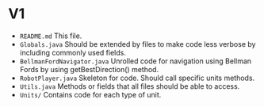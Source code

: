 # V1 

- `README.md`
    This file.
- `Globals.java`
    Should be extended by files to make code less verbose by including commonly used fields. 
- `BellmanFordNavigator.java`
    Unrolled code for navigation using Bellman Fords by using getBestDirection() method. 
- `RobotPlayer.java`
    Skeleton for code. Should call specific units methods.
- `Utils.java`
    Methods or fields that all files should be able to access.
- `Units/`
    Contains code for each type of unit. 

